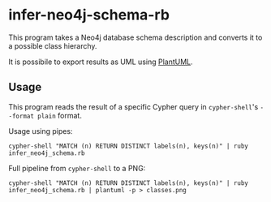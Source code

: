 # infer-neo4j-schema-rb
This program takes a Neo4j database schema description and converts it
to a possible class hierarchy.

It is possibile to export results as UML using [PlantUML](https://plantuml.com/).

## Usage
This program reads the result of a
specific Cypher query in `cypher-shell`'s `--format plain` format.

Usage using pipes:
```
cypher-shell "MATCH (n) RETURN DISTINCT labels(n), keys(n)" | ruby infer_neo4j_schema.rb
```

Full pipeline from `cypher-shell` to a PNG:
```
cypher-shell "MATCH (n) RETURN DISTINCT labels(n), keys(n)" | ruby infer_neo4j_schema.rb | plantuml -p > classes.png
```
